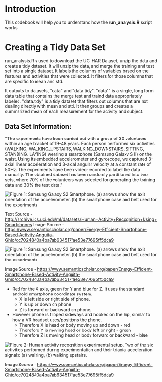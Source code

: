 # Introduction

This codebook will help you to understand how the **run_analysis.R** script works.

# Creating a Tidy Data Set

run_analysis.R s used to download the UCI HAR Dataset, unzip the data and create a tidy dataset.
It will unzip the data, and merge the training and test set into a single dataset.
It labels the columns of variables based on the features and activities that were collected.
It filters for those columns that are specific to mean and std.

It outputs to datasets, "data" and "data.tidy". 
"data"" is a single, long form data table that contains the merge test and traind data appropriately labeled.
"data.tidy" is a tidy dataset that filters out columns that are not dealing directly with mean and std. It then groups and creates a summarized mean of each measurement for the activity and subject.



## Data Set Information:

"The experiments have been carried out with a group of 30 volunteers within an age bracket of 19-48 years. Each person performed six activities (WALKING, WALKING_UPSTAIRS, WALKING_DOWNSTAIRS, SITTING, STANDING, LAYING) wearing a smartphone (Samsung Galaxy S II) on the waist. Using its embedded accelerometer and gyroscope, we captured 3-axial linear acceleration and 3-axial angular velocity at a constant rate of 50Hz. The experiments have been video-recorded to label the data manually. The obtained dataset has been randomly partitioned into two sets, where 70% of the volunteers was selected for generating the training data and 30% the test data." 

![Figure 1: Samsung Galaxy S2 Smartphone. (a) arrows show the axis orientation of the accelerometer. (b) the smartphone case and belt used for the experiments](https://ai2-s2-public.s3.amazonaws.com/figures/2016-03-25/dc7024840a4ba7ab634517fae53e77695ff5dda9/5-Table1-1.png)

Text Source - http://archive.ics.uci.edu/ml/datasets/Human+Activity+Recognition+Using+Smartphones 
Image Source - https://www.semanticscholar.org/paper/Energy-Efficient-Smartphone-Based-Activity-Anguita-Ghio/dc7024840a4ba7ab634517fae53e77695ff5dda9 

 
![Figure 1: Samsung Galaxy S2 Smartphone. (a) arrows show the axis orientation of the accelerometer. (b) the smartphone case and belt used for the experiments](https://ai2-s2-public.s3.amazonaws.com/figures/2016-03-25/dc7024840a4ba7ab634517fae53e77695ff5dda9/5-Figure1-1.png)
 
Image Source - https://www.semanticscholar.org/paper/Energy-Efficient-Smartphone-Based-Activity-Anguita-Ghio/dc7024840a4ba7ab634517fae53e77695ff5dda9


* Red for the X axis, green for Y and blue for Z. It uses the standard android smartphone coordinate system.
  + X is left side or right side of phone.
  + Y is up or down on phone
  + Z is forward or backward on phone.
* However phone is flipped sideways and hooked on the hip, similar to how a VR headset uses/positions the phone.
  + Therefore X is head or body moving up and down - red
  + Therefore Y is moving head or body left or right - green
  + Therefore Z is moving head or body forward or backward - blue
 
![Figure 2: Human activity recognition experimental setup. Two of the six activities performed during experimentation and their triaxial acceleration signals: (a) walking, (b) walking upstairs.](https://ai2-s2-public.s3.amazonaws.com/figures/2016-03-25/dc7024840a4ba7ab634517fae53e77695ff5dda9/6-Figure2-1.png)

Image Source - https://www.semanticscholar.org/paper/Energy-Efficient-Smartphone-Based-Activity-Anguita-Ghio/dc7024840a4ba7ab634517fae53e77695ff5dda9
